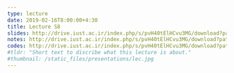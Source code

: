 ```yaml
---
type: lecture
date: 2019-02-16T8:00:00+4:30
title: Lecture S8
slides: http://drive.iust.ac.ir/index.php/s/pvH40tElHCvu3MG/download?path=%2FSlides&files=AP_S8.pdf
notes: http://drive.iust.ac.ir/index.php/s/pvH40tElHCvu3MG/download?path=%2FClassVideos&files=S8.mp4
codes: http://drive.iust.ac.ir/index.php/s/pvH40tElHCvu3MG/download?path=%2FCode&files=S8.zip
#tldr: "Short text to discribe what this lecture is about."
#thumbnail: /static_files/presentations/lec.jpg
---
```


